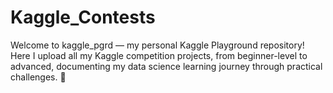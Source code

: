 # Kaggle_Contests
 Welcome to kaggle_pgrd — my personal Kaggle Playground repository! Here I upload all my Kaggle competition projects, from beginner-level to advanced, documenting my data science learning journey through practical challenges. 🚀
